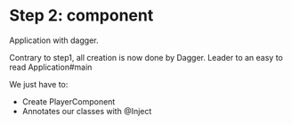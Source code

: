 # Step 2: component

Application with dagger.

Contrary to step1, all creation is now done by Dagger.
Leader to an easy to read Application#main

We just have to:

- Create PlayerComponent
- Annotates our classes with @Inject
